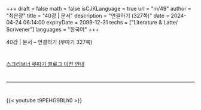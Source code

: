 +++
draft = false
math = false
isCJKLanguage = true
url = "m/49"
author = "최은광"
title = "40강 | 문서"
description = "연결하기 (327쪽)"
date = 2024-04-24 06:14:00
expiryDate = 2099-12-31
techs = ["Literature & Latte/ Scrivener"]
languages = "한국어"
+++

40강 | 문서 – 연결하기 (무따기 327쪽)

<!--more--> 

#

[스크리브너 무따기 블로그 이전 안내](../../docs/scrivener/newsroom/scrivener-notice-01/)

#

---

#

{{< youtube t9PEHG9BLh0 >}}

#